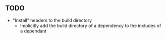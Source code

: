 ## TODO

- "Install" headers to the build directory
    - Implicitly add the build directory of a dependency to the includes of a dependant
